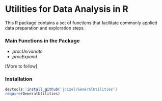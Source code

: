 # Utilities for Data Analysis in R

This R package contains a set of functions that facilitate commonly applied data preparation and exploration steps.

### Main Functions in the Package
- *procUnivariate*
- *procExpand*

[More to follow]
### Installation
```r
devtools::install_github('jcizel/GeneralUtilities')
require(GeneralUtilities)
```
